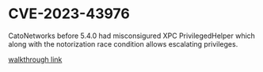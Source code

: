 # CVE-2023-43976

CatoNetworks before 5.4.0 had misconsigured XPC PrivilegedHelper which along with the notorization race condition allows escalating privileges.

[walkthrough link](https://www.ns-echo.com/posts/cve_2023_43976.html)

